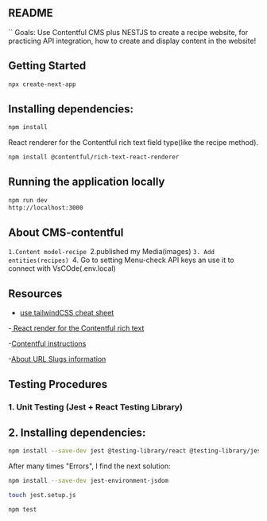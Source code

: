 ## README

`` Goals: Use Contentful CMS plus NESTJS to create a recipe website, for practicing API integration, how to create and display content in the website!

## Getting Started

```bash
npx create-next-app
```

## Installing dependencies:

```bash
npm install
```

React renderer for the Contentful rich text field type(like the recipe method).

```bash
npm install @contentful/rich-text-react-renderer
```

## Running the application locally

```bash
npm run dev
http://localhost:3000
```

## About CMS-contentful

`1.Content model-recipe
`2.published my Media(images)
`3. Add entities(recipes)
`4. Go to setting Menu-check API keys an use it to connect with VsCOde(.env.local)

## Resources

- [ use tailwindCSS cheat sheet](https://nerdcave.com/tailwind-cheat-sheet)

-[ React render for the Contentful rich text](https://www.npmjs.com/package/@contentful/rich-text-react-renderer)

-[Contentful instructions](https://www.contentful.com/developers/docs/references/content-delivery-api/)

-[About URL Slugs information](https://www.contentful.com/seo-guide/urls-redirects/)

## Testing Procedures

### 1. Unit Testing (Jest + React Testing Library)

## 2. Installing dependencies:

```bash
npm install --save-dev jest @testing-library/react @testing-library/jest-dom babel-jest

```

After many times "Errors", I find the next solution:

```bash
npm install --save-dev jest-environment-jsdom
```

```bash
touch jest.setup.js
```

```bash
npm test
```

